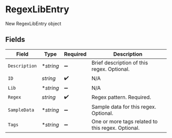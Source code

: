 # RegexLibEntry

New RegexLibEntry object


## Fields

| Field                                             | Type                                              | Required                                          | Description                                       |
| ------------------------------------------------- | ------------------------------------------------- | ------------------------------------------------- | ------------------------------------------------- |
| `Description`                                     | **string*                                         | :heavy_minus_sign:                                | Brief description of this regex. Optional.        |
| `ID`                                              | *string*                                          | :heavy_check_mark:                                | N/A                                               |
| `Lib`                                             | **string*                                         | :heavy_minus_sign:                                | N/A                                               |
| `Regex`                                           | *string*                                          | :heavy_check_mark:                                | Regex pattern. Required.                          |
| `SampleData`                                      | **string*                                         | :heavy_minus_sign:                                | Sample data for this regex. Optional.             |
| `Tags`                                            | **string*                                         | :heavy_minus_sign:                                | One or more tags related to this regex. Optional. |